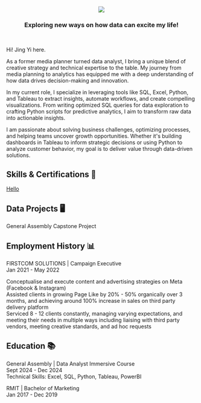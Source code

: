 <h1 align="center">
    <img src="https://readme-typing-svg.herokuapp.com/?font=Righteous&size=35&center=true&vCenter=true&width=500&height=70&duration=3500&lines=Hi+There!+👋;+I'm+Jing+Yi!;+Welcome+to+my+GitHub+page!" />
</h1>
<h3 align="center">Exploring new ways on how data can excite my life!</h3>
<br/>

Hi! Jing Yi here.

As a former media planner turned data analyst, I bring a unique blend of creative strategy and technical expertise to the table. My journey from media planning to analytics has equipped me with a deep understanding of how data drives decision-making and innovation.

In my current role, I specialize in leveraging tools like SQL, Excel, Python, and Tableau to extract insights, automate workflows, and create compelling visualizations. From writing optimized SQL queries for data exploration to crafting Python scripts for predictive analytics, I aim to transform raw data into actionable insights.

I am passionate about solving business challenges, optimizing processes, and helping teams uncover growth opportunities. Whether it's building dashboards in Tableau to inform strategic decisions or using Python to analyze customer behavior, my goal is to deliver value through data-driven solutions.

## Skills & Certifications 🔨

[Hello](www.google.com) 

## Data Projects 🖥️

General Assembly Capstone Project

## Employment History 📊

FIRSTCOM SOLUTIONS | Campaign Executive<br/>
Jan 2021 -  May 2022

Conceptualise and execute content and advertising strategies on Meta (Facebook & Instagram)<br/>
Assisted clients in growing Page Like by 20% - 50% organically over 3 months, and achieving around 100% increase in sales on third party delivery platform <br/>
Serviced 8 - 12 clients constantly, managing varying expectations, and meeting their needs in multiple ways including liaising with third party vendors, meeting creative standards, and ad hoc requests<br/>

## Education 📚

General Assembly | Data Analyst Immersive Course<br/>
Sept 2024 - Dec 2024<br/>
Technical Skills:  Excel, SQL, Python, Tableau, PowerBI

RMIT | Bachelor of Marketing<br/>
Jan 2017 - Dec 2019
